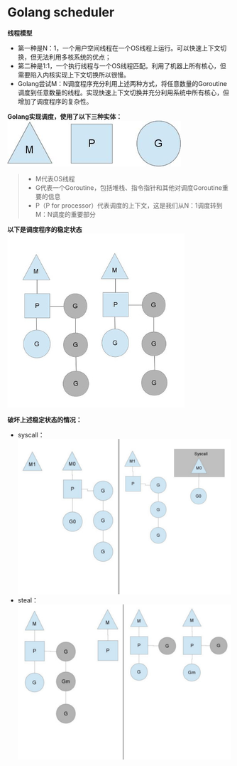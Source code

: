 # Golang scheduler

**线程模型**
- 第一种是N：1，一个用户空间线程在一个OS线程上运行。可以快速上下文切换，但无法利用多核系统的优点；
- 第二种是1:1，一个执行线程与一个OS线程匹配。利用了机器上所有核心，但需要陷入内核实现上下文切换所以很慢。
- Golang尝试M：N调度程序充分利用上述两种方式，将任意数量的Goroutine调度到任意数量的线程。实现快速上下文切换并充分利用系统中所有核心，但增加了调度程序的复杂性。

**Golang实现调度，使用了以下三种实体：**
![GMP.jpg](pic/GMP.jpg)

> - M代表OS线程
> - G代表一个Goroutine，包括堆栈、指令指针和其他对调度Goroutine重要的信息
> - P（P for processor）代表调度的上下文，这是我们从N：1调度转到M：N调度的重要部分

**以下是调度程序的稳定状态**
![in-motion.jpg](pic/in-motion.jpg)

**破坏上述稳定状态的情况：**
- syscall：
![syscall.jpg](pic/syscall.jpg)
- steal：
![steal.jpg](pic/steal.jpg)